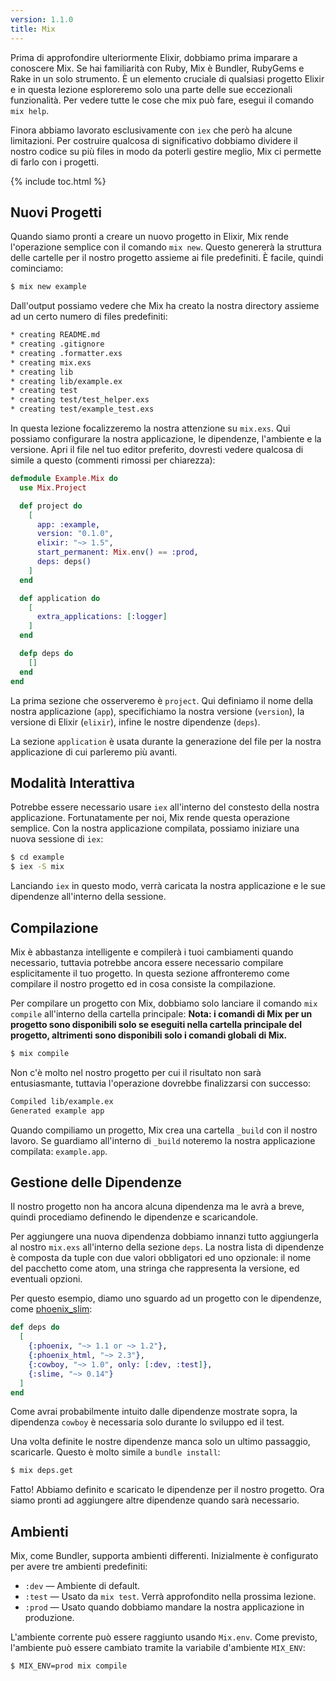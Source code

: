 ```yaml
---
version: 1.1.0
title: Mix
---
```


Prima di approfondire ulteriormente Elixir, dobbiamo prima imparare a conoscere Mix.
Se hai familiarità con Ruby, Mix è Bundler, RubyGems e Rake in un solo strumento.
È un elemento cruciale di qualsiasi progetto Elixir e in questa lezione esploreremo solo una parte delle sue eccezionali funzionalità.
Per vedere tutte le cose che mix può fare, esegui il comando `mix help`.

Finora abbiamo lavorato esclusivamente con `iex` che però ha alcune limitazioni.
Per costruire qualcosa di significativo dobbiamo dividere il nostro codice su più files in modo da poterli gestire meglio, Mix ci permette di farlo con i progetti.

{% include toc.html %}

## Nuovi Progetti

Quando siamo pronti a creare un nuovo progetto in Elixir, Mix rende l'operazione semplice con il comando `mix new`.
Questo genererà la struttura delle cartelle per il nostro progetto assieme ai file predefiniti.
È facile, quindi cominciamo:

```bash
$ mix new example
```

Dall'output possiamo vedere che Mix ha creato la nostra directory assieme ad un certo numero di files predefiniti:

```bash
* creating README.md
* creating .gitignore
* creating .formatter.exs
* creating mix.exs
* creating lib
* creating lib/example.ex
* creating test
* creating test/test_helper.exs
* creating test/example_test.exs
```

In questa lezione focalizzeremo la nostra attenzione su `mix.exs`.
Qui possiamo configurare la nostra applicazione, le dipendenze, l'ambiente e la versione.
Apri il file nel tuo editor preferito, dovresti vedere qualcosa di simile a questo (commenti rimossi per chiarezza):

```elixir
defmodule Example.Mix do
  use Mix.Project

  def project do
    [
      app: :example,
      version: "0.1.0",
      elixir: "~> 1.5",
      start_permanent: Mix.env() == :prod,
      deps: deps()
    ]
  end

  def application do
    [
      extra_applications: [:logger]
    ]
  end

  defp deps do
    []
  end
end
```

La prima sezione che osserveremo è `project`.
Qui definiamo il nome della nostra applicazione (`app`), specifichiamo la nostra versione (`version`), la versione di Elixir (`elixir`), infine le nostre dipendenze (`deps`).

La sezione `application` è usata durante la generazione del file per la nostra applicazione di cui parleremo più avanti.

## Modalità Interattiva

Potrebbe essere necessario usare `iex` all'interno del constesto della nostra applicazione.
Fortunatamente per noi, Mix rende questa operazione semplice. Con la nostra applicazione compilata, possiamo iniziare una nuova sessione di `iex`:

```bash
$ cd example
$ iex -S mix
```

Lanciando `iex` in questo modo, verrà caricata la nostra applicazione e le sue dipendenze all'interno della sessione.

## Compilazione

Mix è abbastanza intelligente e compilerà i tuoi cambiamenti quando necessario, tuttavia potrebbe ancora essere necessario compilare esplicitamente il tuo progetto.
In questa sezione affronteremo come compilare il nostro progetto ed in cosa consiste la compilazione.

Per compilare un progetto con Mix, dobbiamo solo lanciare il comando `mix compile` all'interno della cartella principale:
**Nota: i comandi di Mix per un progetto sono disponibili solo se eseguiti nella cartella principale del progetto, altrimenti sono disponibili solo i comandi globali di Mix.**


```bash
$ mix compile
```

Non c'è molto nel nostro progetto per cui il risultato non sarà entusiasmante, tuttavia l'operazione dovrebbe finalizzarsi con successo:

```bash
Compiled lib/example.ex
Generated example app
```

Quando compiliamo un progetto, Mix crea una cartella `_build` con il nostro lavoro.
Se guardiamo all'interno di `_build` noteremo la nostra applicazione compilata: `example.app`.

## Gestione delle Dipendenze

Il nostro progetto non ha ancora alcuna dipendenza ma le avrà a breve, quindi procediamo definendo le dipendenze e scaricandole.

Per aggiungere una nuova dipendenza dobbiamo innanzi tutto aggiungerla al nostro `mix.exs` all'interno della sezione `deps`.
La nostra lista di dipendenze è composta da tuple con due valori obbligatori ed uno opzionale: il nome del pacchetto come atom, una stringa che rappresenta la versione, ed eventuali opzioni.

Per questo esempio, diamo uno sguardo ad un progetto con le dipendenze, come [phoenix_slim](https://github.com/doomspork/phoenix_slim):

```elixir
def deps do
  [
    {:phoenix, "~> 1.1 or ~> 1.2"},
    {:phoenix_html, "~> 2.3"},
    {:cowboy, "~> 1.0", only: [:dev, :test]},
    {:slime, "~> 0.14"}
  ]
end
```

Come avrai probabilmente intuito dalle dipendenze mostrate sopra, la dipendenza `cowboy` è necessaria solo durante lo sviluppo ed il test.

Una volta definite le nostre dipendenze manca solo un ultimo passaggio, scaricarle. Questo è molto simile a `bundle install`:

```bash
$ mix deps.get
```

Fatto! Abbiamo definito e scaricato le dipendenze per il nostro progetto. Ora siamo pronti ad aggiungere altre dipendenze quando sarà necessario.

## Ambienti

Mix, come Bundler, supporta ambienti differenti.
Inizialmente è configurato per avere tre ambienti predefiniti:

- `:dev` — Ambiente di default.
- `:test` — Usato da `mix test`. Verrà approfondito nella prossima lezione.
- `:prod` — Usato quando dobbiamo mandare la nostra applicazione in produzione.

L'ambiente corrente può essere raggiunto usando `Mix.env`.
Come previsto, l'ambiente può essere cambiato tramite la variabile d'ambiente `MIX_ENV`:

```bash
$ MIX_ENV=prod mix compile
```
